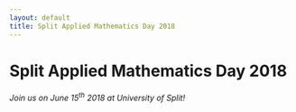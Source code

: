 ```yaml
---
layout: default
title: Split Applied Mathematics Day 2018 
---
```


# Split Applied Mathematics Day 2018                                           

###### Join us on June 15<sup>th</sup> 2018 at University of Split!                 

                                                 